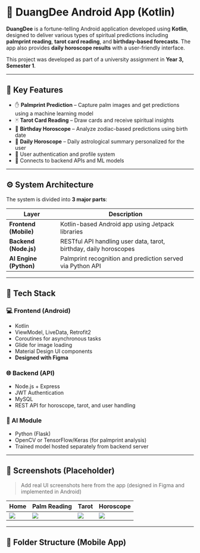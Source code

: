# 🔮 DuangDee Android App (Kotlin)

**DuangDee** is a fortune-telling Android application developed using **Kotlin**, designed to deliver various types of spiritual predictions including **palmprint reading**, **tarot card reading**, and **birthday-based forecasts**. The app also provides **daily horoscope results** with a user-friendly interface.

This project was developed as part of a university assignment in **Year 3, Semester 1**.

---

## 🚀 Key Features

- ✋ **Palmprint Prediction** – Capture palm images and get predictions using a machine learning model
- 🃏 **Tarot Card Reading** – Draw cards and receive spiritual insights
- 🎂 **Birthday Horoscope** – Analyze zodiac-based predictions using birth date
- 📅 **Daily Horoscope** – Daily astrological summary personalized for the user
- 👤 User authentication and profile system
- 🔗 Connects to backend APIs and ML models

---

## ⚙️ System Architecture

The system is divided into **3 major parts**:

| Layer | Description |
|-------|-------------|
| **Frontend (Mobile)** | Kotlin-based Android app using Jetpack libraries |
| **Backend (Node.js)** | RESTful API handling user data, tarot, birthday, daily horoscopes |
| **AI Engine (Python)** | Palmprint recognition and prediction served via Python API |

---

## 🧰 Tech Stack

### 💻 Frontend (Android)

- Kotlin
- ViewModel, LiveData, Retrofit2
- Coroutines for asynchronous tasks
- Glide for image loading
- Material Design UI components
- **Designed with Figma**

### 🌐 Backend (API)

- Node.js + Express
- JWT Authentication
- MySQL
- REST API for horoscope, tarot, and user handling

### 🧠 AI Module

- Python (Flask)
- OpenCV or TensorFlow/Keras (for palmprint analysis)
- Trained model hosted separately from backend server

---

## 📸 Screenshots (Placeholder)

> Add real UI screenshots here from the app (designed in Figma and implemented in Android)

| Home | Palm Reading | Tarot | Horoscope |
|------|--------------|--------|-----------|
| ![](screenshots/home.png) | ![](screenshots/palm.png) | ![](screenshots/tarot.png) | ![](screenshots/daily.png) |

---

## 📁 Folder Structure (Mobile App)

